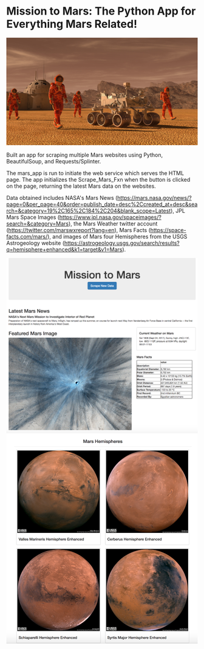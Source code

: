 # Mission to Mars: The Python App for Everything Mars Related!

![Head](/Images/Header.png)

Built an app for scraping multiple Mars websites using Python, BeautifulSoup, and Requests/Splinter. 

The mars_app is run to initiate the web service which serves the HTML page. The app initializes the Scrape_Mars_Fxn when the button is clicked on the page, returning the latest Mars data on the websites. 

Data obtained includes NASA's Mars News (https://mars.nasa.gov/news/?page=0&per_page=40&order=publish_date+desc%2Ccreated_at+desc&search=&category=19%2C165%2C184%2C204&blank_scope=Latest), JPL Mars Space Images (https://www.jpl.nasa.gov/spaceimages/?search=&category=Mars), the Mars Weather twitter account (https://twitter.com/marswxreport?lang=en), Mars Facts (https://space-facts.com/mars/), and images of Mars four Hemispheres from the USGS Astrogeology website (https://astrogeology.usgs.gov/search/results?q=hemisphere+enhanced&k1=target&v1=Mars). 

![Image](/Images/Web1.png)
![Image2](/Images/Web2.png)


